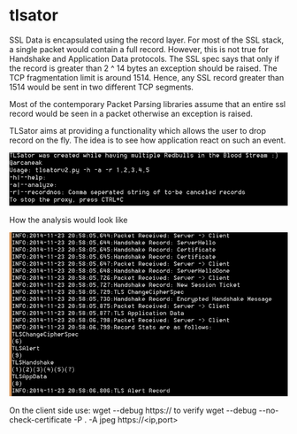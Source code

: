 tlsator
=======
SSL Data is encapsulated using the record layer. For most of the SSL stack, a single packet would contain a full record. However, this is not true for Handshake and Application Data protocols. The SSL spec says that only if the record is greater than 2 ^ 14 bytes an exception should be raised. The TCP fragmentation limit is around 1514. Hence, any SSL record greater than 1514 would be sent in two different TCP segments. 
 
Most of the contemporary Packet Parsing libraries assume that an entire ssl record would be seen in a packet otherwise an exception is raised. 
 
TLSator aims at providing a functionality which allows the user to drop record on the fly. The idea is to see how application react on such an event.  

![alt tag](https://raw.githubusercontent.com/achinkulshrestha/tlsator/master/readme-imgs/Help.PNG)


How the analysis would look like

![alt tag](https://raw.githubusercontent.com/achinkulshrestha/tlsator/master/readme-imgs/analysis.PNG)

 


On the client side use: 
wget --debug https://<ProxyURL><Port> to verify 
wget --debug --no-check-certificate -P . -A jpeg https://<ip,port>
 
